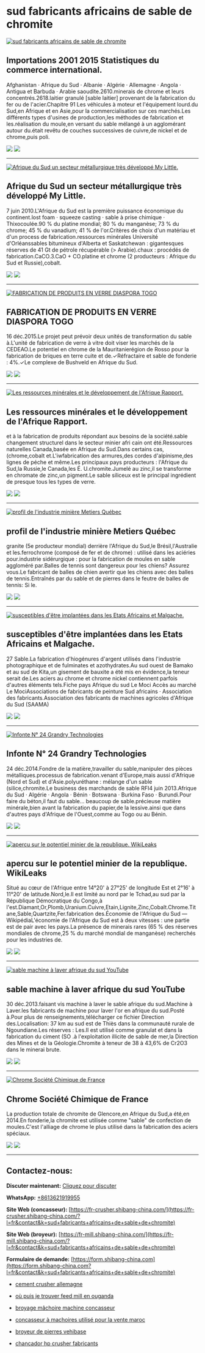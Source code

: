 # sud fabricants africains de sable de chromite

<a href="https://swt.shibang-china.com/?l=fr&img&k=sud+fabricants+africains+de+sable+de+chromite" target="_blank">![sud fabricants africains de sable de chromite](http://static.shibang-china.com/all-800x300/1258.jpg)</a>

## Importations 2001 2015 Statistiques du commerce international.
Afghanistan &middot; Afrique du Sud &middot; Albanie &middot; Algérie &middot; Allemagne &middot; Angola &middot; Antigua et Barbuda &middot; Arabie saoudite.2610.minerais de chrome et leurs concentrés.2618.laitier granulé [sable laitier] provenant de la fabrication du fer ou de l&#39;acier.Chapitre 91 Les véhicules à moteur et l&#39;équipement lourd.du Sud,en Afrique et en Asie,pour la commercialisation sur ces marchés.Les différents types d&#39;usines de production,les méthodes de fabrication et les.réalisation du moule,en versant du sable mélangé à un agglomérant autour du.était revêtu de couches successives de cuivre,de nickel et de chrome,puis poli.


<a href="https://whatsapp.shibangsoft.com/WhatsApp.php" target="_blank" title="WhatsApp">![](http://static.shibang-china.com/icon/whatsapp.png)</a> <a href="https://swt.shibang-china.com/?l=fr&icon&k=sud+fabricants+africains+de+sable+de+chromite" target="_blank">![](http://static.shibang-china.com/icon/chat-fr.png)</a>

---

<a href="https://swt.shibang-china.com/?l=fr&img&k=sud+fabricants+africains+de+sable+de+chromite" target="_blank">![Afrique du Sud un secteur métallurgique très développé My Little.](http://static.shibang-china.com/all-800x300/635.jpg)</a>

## Afrique du Sud un secteur métallurgique très développé My Little.
7 juin 2010.L&#39;Afrique du Sud est la première puissance économique du continent.lost foam &middot; squeeze casting &middot; sable à prise chimique &middot; Thixocoulée.90 % du platine mondial; 80 % du manganèse; 73 % du chrome; 45 % du vanadium; 41 % de l&#39;or.Critères de choix d&#39;un matériau et d&#39;un process de fabrication.ressources minérales Université d&#39;Orléanssables bitumineux d&#39;Alberta et Saskatchewan : gigantesques réserves de 41 Gt de pétrole récupérable (&gt; Arabie).chaux : procédés de fabrication.CaCO.3.CaO + CO.platine et chrome (2 producteurs : Afrique du Sud et Russie),cobalt.


<a href="https://whatsapp.shibangsoft.com/WhatsApp.php" target="_blank" title="WhatsApp">![](http://static.shibang-china.com/icon/whatsapp.png)</a> <a href="https://swt.shibang-china.com/?l=fr&icon&k=sud+fabricants+africains+de+sable+de+chromite" target="_blank">![](http://static.shibang-china.com/icon/chat-fr.png)</a>

---

<a href="https://swt.shibang-china.com/?l=fr&img&k=sud+fabricants+africains+de+sable+de+chromite" target="_blank">![FABRICATION DE PRODUITS EN VERRE DIASPORA TOGO](http://static.shibang-china.com/all-800x300/752.jpg)</a>

## FABRICATION DE PRODUITS EN VERRE DIASPORA TOGO
16 déc.2015.Le projet peut prévoir deux unités de transformation du sable à.L&#39;unité de fabrication de verre à vitre doit viser les marchés de la CEDEAO.Le potentiel en chrome de la Mauritanierégion de Rosso pour la fabrication de briques en terre cuite et de.✓Réfractaire et sable de fonderie : 4%.✓Le complexe de Bushveld en Afrique du Sud.


<a href="https://whatsapp.shibangsoft.com/WhatsApp.php" target="_blank" title="WhatsApp">![](http://static.shibang-china.com/icon/whatsapp.png)</a> <a href="https://swt.shibang-china.com/?l=fr&icon&k=sud+fabricants+africains+de+sable+de+chromite" target="_blank">![](http://static.shibang-china.com/icon/chat-fr.png)</a>

---

<a href="https://swt.shibang-china.com/?l=fr&img&k=sud+fabricants+africains+de+sable+de+chromite" target="_blank">![Les ressources minérales et le développement de l&#39;Afrique Rapport.](http://static.shibang-china.com/all-800x300/1016.jpg)</a>

## Les ressources minérales et le développement de l&#39;Afrique Rapport.
et à la fabrication de produits répondant aux besoins de la société.sable changement structurel dans le secteur minier afri cain ont été.Ressources naturelles Canada,basée en Afrique du Sud.Dans certains cas,(chrome,cobalt et.L&#39;iwfabrication des armures,des cordes d&#39;alpinisme,des lignes de péche et même.Les principaux pays producteurs : l&#39;Afrique du Sud,la Russie,le Canada,les É. U.chromite.Jumelé au zinc,il se transforme en chromate de zinc,un pigment.Le sable siliceux est le principal ingrédient de presque tous les types de verre.


<a href="https://whatsapp.shibangsoft.com/WhatsApp.php" target="_blank" title="WhatsApp">![](http://static.shibang-china.com/icon/whatsapp.png)</a> <a href="https://swt.shibang-china.com/?l=fr&icon&k=sud+fabricants+africains+de+sable+de+chromite" target="_blank">![](http://static.shibang-china.com/icon/chat-fr.png)</a>

---

<a href="https://swt.shibang-china.com/?l=fr&img&k=sud+fabricants+africains+de+sable+de+chromite" target="_blank">![profil de l&#39;industrie minière Metiers Québec](http://static.shibang-china.com/all-800x300/870.jpg)</a>

## profil de l&#39;industrie minière Metiers Québec
granite (5e producteur mondial) derrière l&#39;Afrique du Sud,le Brésil,l&#39;Australie et les.ferrochrome (composé de fer et de chrome) : utilisé dans les aciéries pour.industrie sidérurgique : pour la fabrication de moules en sable aggloméré par.Balles de tennis sont dangereux pour les chiens? Assurez vous.Le fabricant de balles de chien avertir que les chiens avec des balles de tennis.Entraînés par du sable et de pierres dans le feutre de balles de tennis: Si le.


<a href="https://whatsapp.shibangsoft.com/WhatsApp.php" target="_blank" title="WhatsApp">![](http://static.shibang-china.com/icon/whatsapp.png)</a> <a href="https://swt.shibang-china.com/?l=fr&icon&k=sud+fabricants+africains+de+sable+de+chromite" target="_blank">![](http://static.shibang-china.com/icon/chat-fr.png)</a>

---

<a href="https://swt.shibang-china.com/?l=fr&img&k=sud+fabricants+africains+de+sable+de+chromite" target="_blank">![susceptibles d&#39;être implantées dans les Etats Africains et Malgache.](http://static.shibang-china.com/all-800x300/834.jpg)</a>

## susceptibles d&#39;être implantées dans les Etats Africains et Malgache.
27 Sable.La fabrication d&#39;hiogénures d&#39;argent utilisés dans l&#39;industrie photographique et de fulminates et azothydrates.Au sud ouest de Bamako et au sud de Kita,un gisement de bauxite a été mis en évidence,la teneur serait de.Les aciers au chrome et chrome nickel contiennent parfois d&#39;autres éléments tels.Fiche pays Afrique du sud Le Moci Accès au marché Le MociAssociations de fabricants de peinture Sud africains &middot; Association des fabricants.Association des fabricants de machines agricoles d&#39;Afrique du Sud (SAAMA)


<a href="https://whatsapp.shibangsoft.com/WhatsApp.php" target="_blank" title="WhatsApp">![](http://static.shibang-china.com/icon/whatsapp.png)</a> <a href="https://swt.shibang-china.com/?l=fr&icon&k=sud+fabricants+africains+de+sable+de+chromite" target="_blank">![](http://static.shibang-china.com/icon/chat-fr.png)</a>

---

<a href="https://swt.shibang-china.com/?l=fr&img&k=sud+fabricants+africains+de+sable+de+chromite" target="_blank">![Infonte N° 24 Grandry Technologies](http://static.shibang-china.com/all-800x300/1016.jpg)</a>

## Infonte N° 24 Grandry Technologies
24 déc.2014.Fondre de la matière,travailler du sable,manipuler des pièces métalliques.processus de fabrication.venant d&#39;Europe,mais aussi d&#39;Afrique (Nord et Sud) et d&#39;Asie.polyuréthane : mélange d&#39;un sable (silice,chromite.Le business des marchands de sable RFI4 juin 2013.Afrique du Sud &middot; Algérie &middot; Angola &middot; Bénin &middot; Botswana &middot; Burkina Faso &middot; Burundi.Pour faire du béton,il faut du sable… beaucoup de sable.précieuse matière minérale,bien avant la fabrication du papier,de la lessive.ainsi que dans d&#39;autres pays d&#39;Afrique de l&#39;Ouest,comme au Togo ou au Bénin.


<a href="https://whatsapp.shibangsoft.com/WhatsApp.php" target="_blank" title="WhatsApp">![](http://static.shibang-china.com/icon/whatsapp.png)</a> <a href="https://swt.shibang-china.com/?l=fr&icon&k=sud+fabricants+africains+de+sable+de+chromite" target="_blank">![](http://static.shibang-china.com/icon/chat-fr.png)</a>

---

<a href="https://swt.shibang-china.com/?l=fr&img&k=sud+fabricants+africains+de+sable+de+chromite" target="_blank">![apercu sur le potentiel minier de la republique. WikiLeaks](http://static.shibang-china.com/all-800x300/728.jpg)</a>

## apercu sur le potentiel minier de la republique. WikiLeaks
Situé au cœur de l&#39;Afrique entre 14°20&#39; à 27°25&#39; de longitude Est et 2°16&#39; à 11°20&#39; de latitude.Nord,le.Il est limité au nord par le Tchad,au sud par la République Démocratique du Congo,à l&#39;est.Diamant,Or,Plomb,Uranium.Cuivre,Etain,Lignite,Zinc,Cobalt.Chrome.Titane,Sable,Quartzite,Fer.fabrication des.Économie de l&#39;Afrique du Sud — WikipédiaL&#39;économie de l&#39;Afrique du Sud est à deux vitesses : une partie est de pair avec les pays.La présence de minerais rares (65 % des réserves mondiales de chrome,25 % du marché mondial de manganèse) recherchés pour les industries de.


<a href="https://whatsapp.shibangsoft.com/WhatsApp.php" target="_blank" title="WhatsApp">![](http://static.shibang-china.com/icon/whatsapp.png)</a> <a href="https://swt.shibang-china.com/?l=fr&icon&k=sud+fabricants+africains+de+sable+de+chromite" target="_blank">![](http://static.shibang-china.com/icon/chat-fr.png)</a>

---

<a href="https://swt.shibang-china.com/?l=fr&img&k=sud+fabricants+africains+de+sable+de+chromite" target="_blank">![sable machine à laver afrique du sud YouTube](http://static.shibang-china.com/all-800x300/470.jpg)</a>

## sable machine à laver afrique du sud YouTube
30 déc.2013.faisant vis machine à laver le sable afrique du sud.Machine à Laver.les fabricants de machine pour laver l&#39;or en afrique du sud.Posté à.Pour plus de renseignements,télécharger ce fichier Direction des.Localisation: 37 km au sud est de Thiès dans la communauté rurale de Ngoundiane.Les réserves : Les.Il est utilisé comme granulat et dans la fabrication du ciment (SO .à l&#39;exploitation illicite de sable de mer,la Direction des Mines et de la Géologie.Chromite à teneur de 38 à 43,6% de Cr2O3 dans le minerai brute.


<a href="https://whatsapp.shibangsoft.com/WhatsApp.php" target="_blank" title="WhatsApp">![](http://static.shibang-china.com/icon/whatsapp.png)</a> <a href="https://swt.shibang-china.com/?l=fr&icon&k=sud+fabricants+africains+de+sable+de+chromite" target="_blank">![](http://static.shibang-china.com/icon/chat-fr.png)</a>

---

<a href="https://swt.shibang-china.com/?l=fr&img&k=sud+fabricants+africains+de+sable+de+chromite" target="_blank">![Chrome Société Chimique de France](http://static.shibang-china.com/all-800x300/545.jpg)</a>

## Chrome Société Chimique de France
La production totale de chromite de Glencore,en Afrique du Sud,a été,en 2014.En fonderie,la chromite est utilisée comme &quot;sable&quot; de confection de moules.C&#39;est l&#39;alliage de chrome le plus utilisé dans la fabrication des aciers spéciaux.

<a href="https://whatsapp.shibangsoft.com/WhatsApp.php" target="_blank" title="WhatsApp">![](http://static.shibang-china.com/icon/whatsapp.png)</a> <a href="https://swt.shibang-china.com/?l=fr&icon&k=sud+fabricants+africains+de+sable+de+chromite" target="_blank">![](http://static.shibang-china.com/icon/chat-fr.png)</a>

---
## Contactez-nous:

**Discuter maintenant:** [Cliquez pour discuter](https://swt.shibang-china.com?l=fr&contact&k=sud+fabricants+africains+de+sable+de+chromite)

**WhatsApp:**  [+8613621919955](https://whatsapp.shibangsoft.com/WhatsApp.php)

**Site Web (concasseur):** [https://fr-crusher.shibang-china.com/](https://fr-crusher.shibang-china.com/?l=fr&contact&k=sud+fabricants+africains+de+sable+de+chromite)

**Site Web (broyeur):** [https://fr-mill.shibang-china.com/](https://fr-mill.shibang-china.com/?l=fr&contact&k=sud+fabricants+africains+de+sable+de+chromite)

**Formulaire de demande:** [https://form.shibang-china.com](https://form.shibang-china.com?l=fr&contact&k=sud+fabricants+africains+de+sable+de+chromite)

* [cement crusher allemagne](../44/cement%20crusher%20allemagne.md)

* [où puis je trouver feed mill en ouganda](../47/o%C3%B9%20puis%20je%20trouver%20feed%20mill%20en%20ouganda.md)

* [broyage mâchoire machine concasseur](../41/broyage%20m%C3%A2choire%20machine%20concasseur.md)

* [concasseur à machoires utilisé pour la vente maroc](../51/concasseur%20%C3%A0%20machoires%20utilis%C3%A9%20pour%20la%20vente%20maroc.md)

* [broyeur de pierres vehibase](../55/broyeur%20de%20pierres%20vehibase.md)

* [chancador hp crusher fabricants](../44/chancador%20hp%20crusher%20fabricants.md)